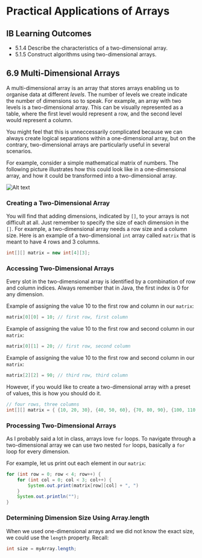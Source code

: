 # Practical Applications of Arrays

## IB Learning Outcomes

- 5.1.4 Describe the characteristics of a two-dimensional array.
- 5.1.5 Construct algorithms using two-dimensional arrays.

## 6.9 Multi-Dimensional Arrays

A multi-dimensional array is an array that stores arrays enabling us to organise
data at different *levels*. The number of levels we create indicate the number of dimensions so to speak. For example, an array with two levels is a two-dimensional array. This can be visually represented as a table, where the first level would represent a row, and the second level would represent a column. 

You might feel that this is unneccessarily complicated because we can always create logical separations within a one-dimensional array, but on the contrary, two-dimensional arrays are particularly useful in several scenarios.

For example, consider a simple mathematical matrix of numbers. The following picture illustrates how this could look like in a one-dimensional array, and how
it could be transformed into a two-dimensional array.

![Alt text](https://codeforwin.org/wp-content/uploads/2017/10/two-dimensional-array-in-memory.png)

### Creating a Two-Dimensional Array

You will find that adding dimensions, indicated by `[]`, to your arrays is not difficult at all. Just remember to specify the size of each dimension in the `[]`. For example, a two-dimensional array needs a row size and a column size. Here is an example of a two-dimensional `int` array called `matrix` that is meant to have 4 rows and 3 columns.

```java
int[][] matrix = new int[4][3];
```
### Accessing Two-Dimensional Arrays

Every slot in the two-dimensional array is identified by a combination of row and column indices. Always remember that in Java, the first index is 0 for any dimension.

Example of assigning the value 10 to the first row and column in our `matrix`:

```java
matrix[0][0] = 10; // first row, first column
```
Example of assigning the value 10 to the first row and second column in our `matrix`:

```java
matrix[0][1] = 20; // first row, second column
```

Example of assigning the value 10 to the first row and second column in our `matrix`:

```java
matrix[2][2] = 90; // third row, third column
```

However, if you would like to create a two-dimensional array with a preset of values, this is how you should do it.

```java
// four rows, three columns
int[][] matrix = { {10, 20, 30}, {40, 50, 60}, {70, 80, 90}, {100, 110, 120} }; 
```

### Processing Two-Dimensional Arrays

As I probably said a lot in class, arrays love `for` loops. To navigate through
a two-dimensional array we can use two nested `for` loops, basically a `for` loop for every dimension.

For example, let us print out each element in our `matrix`:

```java
for (int row = 0; row < 4; row++) {
    for (int col = 0; col < 3; col++) {
        System.out.print(matrix[row][col] + ", ")
    }
    System.out.println("");
}
```

### Determining Dimension Size Using Array.length

When we used one-dimensional arrays and we did not know the exact size, we could use the `length` property. Recall:

```java
int size = myArray.length;
```

